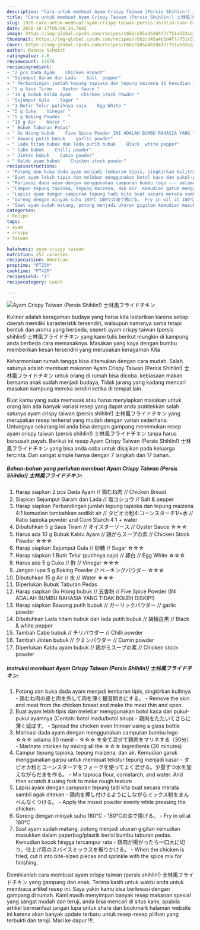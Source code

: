 ```yaml
---
description: "Cara untuk membuat Ayam Crispy Taiwan (Persis Shihlin!) 士林風フライドチキン Luar biasa"
title: "Cara untuk membuat Ayam Crispy Taiwan (Persis Shihlin!) 士林風フライドチキン Luar biasa"
slug: 1928-cara-untuk-membuat-ayam-crispy-taiwan-persis-shihlin-luar-biasa
date: 2020-10-17T05:06:24.769Z
image: https://img-global.cpcdn.com/recipes/c6b2cd45a4b2d4f7/751x532cq70/ayam-crispy-taiwan-persis-shihlin-士林風フライドチキン-foto-resep-utama.jpg
thumbnail: https://img-global.cpcdn.com/recipes/c6b2cd45a4b2d4f7/751x532cq70/ayam-crispy-taiwan-persis-shihlin-士林風フライドチキン-foto-resep-utama.jpg
cover: https://img-global.cpcdn.com/recipes/c6b2cd45a4b2d4f7/751x532cq70/ayam-crispy-taiwan-persis-shihlin-士林風フライドチキン-foto-resep-utama.jpg
author: Nannie Schmidt
ratingvalue: 4.6
reviewcount: 14676
recipeingredient:
- "2 pcs Dada Ayam    Chicken Breast"
- "Sejumput Garam dan Lada    Salt  pepper"
- " Perbandingan jumlah tepung tapioka dan tepung maizena 41 kemudian tambahkan sedikit air  41  Ratio tapioka powder and Corn Starch 41  water"
- "5 g Saus Tiram    Oyster Sauce "
- "10 g Bubuk Kaldu Ayam    Chicken Stock Powder "
- "Sejumput Gula    Sugar "
- "1 Butir Telur putihnya saja    Egg White "
- "5 g Cuka    Vinegar "
- "5 g Baking Powder   "
- "15 g Air    Water "
- " Bubuk Taburan Pedas"
- " Go Hiong bubuk    Five Spice Powder INI ADALAH BUMBU RAHASIA YANG TIDAK BOLEH DISKIP"
- " Bawang putih bubuk    garlic powder"
- " Lada hitam bubuk dan lada putih bubuk    Black  white pepper"
- " Cabe bubuk    Chilli powder"
- " Jinten bubuk    Cumin powder"
- " Kaldu ayam bubuk    Chicken stock powder"
recipeinstructions:
- "Potong dan buka dada ayam menjadi lembaran tipis, singkirkan kulitnya 鶏むね肉の皮と肉を外して肉を薄く観音開きにする。 Remove the skin and meat from the chicken breast and make the meat thin and open."
- "Buat ayam lebih tipis dan melebar menggunakan botol kaca dan pukul-pukul ayamnya (Contoh: botol madu/botol sirup) 鶏肉をたたいてさらに薄く延ばす。 Spread the chicken even thinner using a glass bottle"
- "Marinasi dada ayam dengan menggunakan campuran bumbu logo ☆☆☆ selama 30 menit ☆☆☆ を全て混ぜて鶏肉をマリネする（30分） Marinate chicken by mixing all the ☆☆☆ ingredients (30 minutes)"
- "Campur tepung tapioka, tepung maizena, dan air. Kemudian garuk menggunakan garpu untuk membuat tekstur tepung menjadi kasar タピオカ粉とコーンスターチをフォークを使ってよく混ぜる。少量ずつ水を加えながらだまを作る。 Mix tapioca flour, cornstarch, and water. And then scratch it using fork to make rough texture"
- "Lapisi ayam dengan campuran tepung tadi kita buat secara merata sambil agak ditekan 鶏肉を押し付けるようにしながらミックス粉をまんべんなくつける。 Apply the mixed powder evenly while pressing the chicken."
- "Goreng dengan minyak suhu 180℃ 180℃の油で揚げる。 Fry in oil at 180℃"
- "Saat ayam sudah matang, potong menjadi ukuran gigitan kemudian masukkan dalam paperbag/plastik berisi bumbu taburan pedas. Kemudian kocok hingga tercampur rata 鶏肉が揚がったら一口大に切り、仕上げ用のスパイスミックスを振りかける。 When the chicken is fried, cut it into bite-sized pieces and sprinkle with the spice mix for finishing."
categories:
- Recipe
tags:
- ayam
- crispy
- taiwan

katakunci: ayam crispy taiwan 
nutrition: 257 calories
recipecuisine: American
preptime: "PT25M"
cooktime: "PT42M"
recipeyield: "1"
recipecategory: Lunch

---
```



![Ayam Crispy Taiwan (Persis Shihlin!) 士林風フライドチキン](https://img-global.cpcdn.com/recipes/c6b2cd45a4b2d4f7/751x532cq70/ayam-crispy-taiwan-persis-shihlin-士林風フライドチキン-foto-resep-utama.jpg)

Kuliner adalah keragaman budaya yang harus kita lestarikan karena setiap daerah memiliki karasteristik tersendiri, walaupun namanya sama tetapi bentuk dan aroma yang berbeda, seperti ayam crispy taiwan (persis shihlin!) 士林風フライドチキン yang kami tulis berikut mungkin di kampung anda berbeda cara memasaknya. Masakan yang kaya dengan bumbu memberikan kesan tersendiri yang merupakan keragaman Kita

Keharmonisan rumah tangga bisa ditemukan dengan cara mudah. Salah satunya adalah membuat makanan Ayam Crispy Taiwan (Persis Shihlin!) 士林風フライドチキン untuk orang di rumah bisa dicoba. kebiasaan makan bersama anak sudah menjadi budaya, Tidak jarang yang kadang mencari masakan kampung mereka sendiri ketika di tempat lain.



Buat kamu yang suka memasak atau harus menyiapkan masakan untuk orang lain ada banyak variasi resep yang dapat anda praktekkan salah satunya ayam crispy taiwan (persis shihlin!) 士林風フライドチキン yang merupakan resep terkenal yang mudah dengan varian sederhana. Untungnya sekarang ini anda bisa dengan gampang menemukan resep ayam crispy taiwan (persis shihlin!) 士林風フライドチキン tanpa harus bersusah payah.
Berikut ini resep Ayam Crispy Taiwan (Persis Shihlin!) 士林風フライドチキン yang bisa anda coba untuk disajikan pada keluarga tercinta. Dan sangat simple hanya dengan 7 langkah dan 17 bahan.


<!--inarticleads1-->

##### Bahan-bahan yang perlukan membuat Ayam Crispy Taiwan (Persis Shihlin!) 士林風フライドチキン:

1. Harap siapkan 2 pcs Dada Ayam // 鶏むね肉 // Chicken Breast
1. Siapkan Sejumput Garam dan Lada // 塩コショウ // Salt &amp; pepper
1. Harap siapkan  Perbandingan jumlah tepung tapioka dan tepung maizena 4:1 kemudian tambahkan sedikit air // タピオカ粉4:コーンスターチ1/+水 // Ratio tapioka powder and Corn Starch 4:1 + water
1. Dibutuhkan 5 g Saus Tiram // オイスターソース // Oyster Sauce ☆☆☆
1. Harus ada 10 g Bubuk Kaldu Ayam // 鶏がらスープの素 // Chicken Stock Powder ☆☆☆
1. Harap siapkan Sejumput Gula // 砂糖 // Sugar ☆☆☆
1. Harap siapkan 1 Butir Telur (putihnya saja) // 卵白 // Egg White ☆☆☆
1. Harus ada 5 g Cuka // 酢 // Vinegar ☆☆☆
1. Jangan lupa 5 g Baking Powder // ベーキングパウダー ☆☆☆
1. Dibutuhkan 15 g Air // 水 // Water ☆☆☆
1. Diperlukan  Bubuk Taburan Pedas
1. Harap siapkan  Go Hiong bubuk // 五香粉 // Five Spice Powder (INI ADALAH BUMBU RAHASIA YANG TIDAK BOLEH DISKIP!)
1. Harap siapkan  Bawang putih bubuk // ガーリックパウダー // garlic powder
1. Dibutuhkan  Lada hitam bubuk dan lada putih bubuk // 胡椒白黒 // Black &amp; white pepper
1. Tambah  Cabe bubuk // チリパウダー // Chilli powder
1. Tambah  Jinten bubuk // クミンパウダー // Cumin powder
1. Diperlukan  Kaldu ayam bubuk // 鶏がらスープの素 // Chicken stock powder




<!--inarticleads2-->

##### Instruksi membuat  Ayam Crispy Taiwan (Persis Shihlin!) 士林風フライドチキン:

1. Potong dan buka dada ayam menjadi lembaran tipis, singkirkan kulitnya - 鶏むね肉の皮と肉を外して肉を薄く観音開きにする。 - Remove the skin and meat from the chicken breast and make the meat thin and open.
1. Buat ayam lebih tipis dan melebar menggunakan botol kaca dan pukul-pukul ayamnya (Contoh: botol madu/botol sirup) - 鶏肉をたたいてさらに薄く延ばす。 - Spread the chicken even thinner using a glass bottle
1. Marinasi dada ayam dengan menggunakan campuran bumbu logo ☆☆☆ selama 30 menit - ☆☆☆ を全て混ぜて鶏肉をマリネする（30分） - Marinate chicken by mixing all the ☆☆☆ ingredients (30 minutes)
1. Campur tepung tapioka, tepung maizena, dan air. Kemudian garuk menggunakan garpu untuk membuat tekstur tepung menjadi kasar - タピオカ粉とコーンスターチをフォークを使ってよく混ぜる。少量ずつ水を加えながらだまを作る。 - Mix tapioca flour, cornstarch, and water. And then scratch it using fork to make rough texture
1. Lapisi ayam dengan campuran tepung tadi kita buat secara merata sambil agak ditekan - 鶏肉を押し付けるようにしながらミックス粉をまんべんなくつける。 - Apply the mixed powder evenly while pressing the chicken.
1. Goreng dengan minyak suhu 180℃ - 180℃の油で揚げる。 - Fry in oil at 180℃
1. Saat ayam sudah matang, potong menjadi ukuran gigitan kemudian masukkan dalam paperbag/plastik berisi bumbu taburan pedas. Kemudian kocok hingga tercampur rata - 鶏肉が揚がったら一口大に切り、仕上げ用のスパイスミックスを振りかける。 - When the chicken is fried, cut it into bite-sized pieces and sprinkle with the spice mix for finishing.




Demikianlah cara membuat ayam crispy taiwan (persis shihlin!) 士林風フライドチキン yang gampang dan enak. Terima kasih untuk waktu anda untuk membaca artikel resep ini. Saya yakin kamu bisa berkreasi dengan gampang di rumah. Kami masih menyimpan banyak resep makanan spesial yang sangat mudah dan teruji, anda bisa mencari di situs kami, apabila artikel bermanfaat jangan lupa untuk share dan bookmark halaman website ini karena akan banyak update terbaru untuk resep-resep pilihan yang terbukti dan teruji. Mari ke dapur !!!. 
